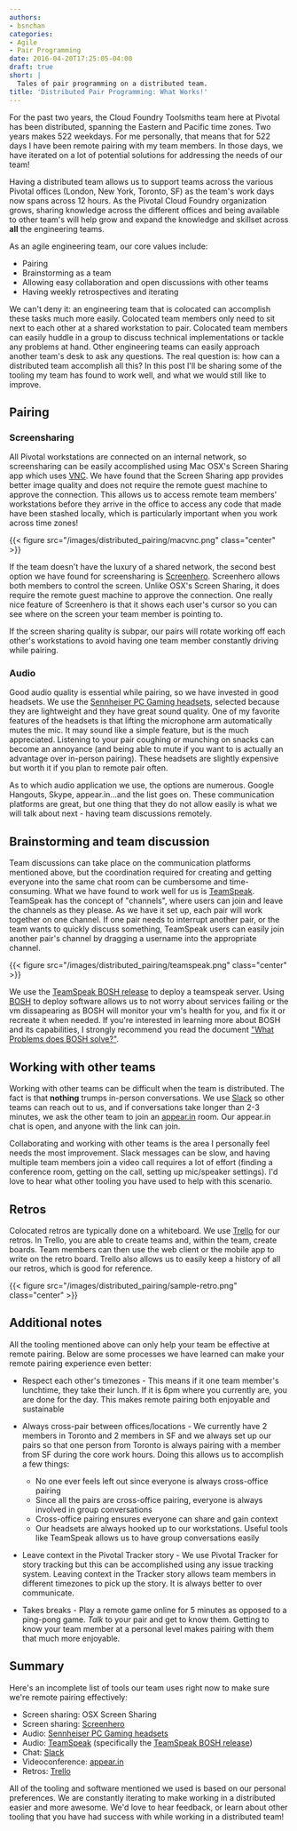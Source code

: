 ```yaml
---
authors:
- bsnchan
categories:
- Agile
- Pair Programming
date: 2016-04-20T17:25:05-04:00
draft: true
short: |
  Tales of pair programming on a distributed team.
title: 'Distributed Pair Programming: What Works!'
---
```


For the past two years, the Cloud Foundry Toolsmiths team here at Pivotal has been distributed, spanning the Eastern and Pacific time zones. Two years makes 522 weekdays. For me personally, that means that for 522 days I have been remote pairing with my team members. In those days, we have iterated on a lot of potential solutions for addressing the needs of our team!

Having a distributed team allows us to support teams across the various Pivotal offices (London, New York, Toronto, SF) as the team's work days now spans across 12 hours. As the Pivotal Cloud Foundry organization grows, sharing knowledge across the different offices and being available to other team's will help grow and expand the knowledge and skillset across **all** the engineering teams.

As an agile engineering team, our core values include:

* Pairing
* Brainstorming as a team
* Allowing easy collaboration and open discussions with other teams
* Having weekly retrospectives and iterating

We can't deny it: an engineering team that is colocated can accomplish these tasks much more easily. Colocated team members only need to sit next to each other at a shared workstation to pair. Colocated team members can easily huddle in a group to discuss technical implementations or tackle any problems at hand. Other engineering teams can easily approach another team's desk to ask any questions. The real question is: how can a distributed team accomplish all this? In this post I'll be sharing some of the tooling my team has found to work well, and what we would still like to improve.

## Pairing

### Screensharing

All Pivotal workstations are connected on an internal network, so screensharing can be easily accomplished using Mac OSX's Screen Sharing app which uses [VNC](https://en.wikipedia.org/wiki/Virtual_Network_Computing). We have found that the Screen Sharing app provides better image quality and does not require the remote guest machine to approve the connection. This allows us to access remote team members' workstations before they arrive in the office to access any code that made have been stashed locally, which is particularly important when you work across time zones!

{{< figure src="/images/distributed_pairing/macvnc.png" class="center" >}}

If the team doesn't have the luxury of a shared network, the second best option we have found for screensharing is [Screenhero](https://screenhero.com/). Screenhero allows both members to control the screen. Unlike OSX's Screen Sharing, it does require the remote guest machine to approve the connection. One really nice feature of Screenhero is that it shows each user's cursor so you can see where on the screen your team member is pointing to.

If the screen sharing quality is subpar, our pairs will rotate working off each other's workstations to avoid having one team member constantly driving while pairing.

### Audio

Good audio quality is essential while pairing, so we have invested in good headsets. We use the [Sennheiser PC Gaming headsets](http://en-us.sennheiser.com/pc-gaming-headset), selected because they are lightweight and they have great sound quality. One of my favorite features of the headsets is that lifting the microphone arm automatically mutes the mic. It may sound like a simple feature, but is the much appreciated. Listening to your pair coughing or munching on snacks can become an annoyance (and being able to mute if you want to is actually an advantage over in-person pairing). These headsets are slightly expensive but worth it if you plan to remote pair often.

As to which audio application we use, the options are numerous. Google Hangouts, Skype, appear.in...and the list goes on. These communication platforms are great, but one thing that they do not allow easily is what we will talk about next - having team discussions remotely.

## Brainstorming and team discussion

Team discussions can take place on the communication platforms mentioned above, but the coordination required for creating and getting everyone into the same chat room can be cumbersome and time-consuming. What we have found to work well for us is [TeamSpeak](https://www.teamspeak.com/). TeamSpeak has the concept of "channels", where users can join and leave the channels as they please. As we have it set up, each pair will work together on one channel. If one pair needs to interrupt another pair, or the team wants to quickly discuss something, TeamSpeak users can easily join another pair's channel by dragging a username into the appropriate channel.

{{< figure src="/images/distributed_pairing/teamspeak.png" class="center" >}}


We use the [TeamSpeak BOSH release](https://github.com/pivotal-cf-experimental/teamspeak-bosh-release) to deploy a teamspeak server. Using [BOSH](http://bosh.io/) to deploy software allows us to not worry about services failing or the vm dissapearing as BOSH will monitor your vm's health for you, and fix it or recreate it when needed. If you're interested in learning more about BOSH and its capabilities, I strongly recommend you read the document ["What Problems does BOSH solve?"](http://bosh.io/docs/problems.html).

## Working with other teams

Working with other teams can be difficult when the team is distributed. The fact is that **nothing** trumps in-person conversations. We use [Slack](https://slack.com/) so other teams can reach out to us, and if conversations take longer than 2-3 minutes, we ask the other team to join an [appear.in](https://appear.in) room. Our appear.in chat is open, and anyone with the link can join.

Collaborating and working with other teams is the area I personally feel needs the most improvement. Slack messages can be slow, and having multiple team members join a video call requires a lot of effort (finding a conference room, getting on the call, setting up mic/speaker settings). I'd love to hear what other tooling you have used to help with this scenario.

## Retros

Colocated retros are typically done on a whiteboard. We use [Trello](https://trello.com/) for our retros. In Trello, you are able to create teams and, within the team, create boards. Team members can then use the web client or the mobile app to write on the retro board. Trello also allows us to easily keep a history of all our retros, which is good for reference.

{{< figure src="/images/distributed_pairing/sample-retro.png" class="center" >}}

## Additional notes

All the tooling mentioned above can only help your team be effective at remote pairing. Below are some processes we have learned can make your remote pairing experience even better:

* Respect each other's timezones - This means if it one team member's lunchtime, they take their lunch. If it is 6pm where you currently are, you are done for the day. This makes remote pairing both enjoyable and sustainable

* Always cross-pair between offices/locations - We currently have 2 members in Toronto and 2 members in SF and we always set up our pairs so that one person from Toronto is always pairing with a member from SF during the core work hours. Doing this allows us to accomplish a few things:
  * No one ever feels left out since everyone is always cross-office pairing
  * Since all the pairs are cross-office pairing, everyone is always involved in group conversations
  * Cross-office pairing ensures everyone can share and gain context
  * Our headsets are always hooked up to our workstations. Useful tools like TeamSpeak allows us to have group conversations easily

* Leave context in the Pivotal Tracker story - We use Pivotal Tracker for story tracking but this can be accomplished using any issue tracking system. Leaving context in the Tracker story allows team members in different timezones to pick up the story. It is always better to over communicate.

* Takes breaks - Play a remote game online for 5 minutes as opposed to a ping-pong game. _Talk_ to your pair and get to know them. Getting to know your team member at a personal level makes pairing with them that much more enjoyable.

## Summary

Here's an incomplete list of tools our team uses right now to make sure we're remote pairing effectively:

* Screen sharing: OSX Screen Sharing
* Screen sharing: [Screenhero](https://screenhero.com/)
* Audio: [Sennheiser PC Gaming headsets](http://en-us.sennheiser.com/pc-gaming-headset)
* Audio: [TeamSpeak](https://www.teamspeak.com/) (specifically the [TeamSpeak BOSH release](https://github.com/pivotal-cf-experimental/teamspeak-bosh-release))
* Chat: [Slack](https://slack.com/)
* Videoconference: [appear.in](https://appear.in)
* Retros: [Trello](https://trello.com/)

All of the tooling and software mentioned we used is based on our personal preferences. We are constantly iterating to make working in a distributed easier and more awesome. We'd love to hear feedback, or learn about other tooling that you have had success with while working in a distributed team!
